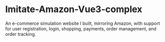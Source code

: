 # Imitate-Amazon-Vue3-complex
An e-commerce simulation website I built, mirroring Amazon, with support for user registration, login, shopping, payments, order management, and order tracking.
